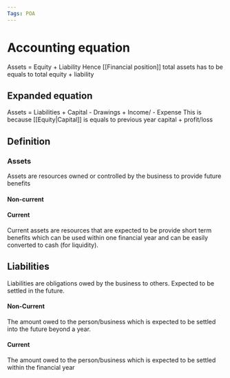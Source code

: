 ```yaml
---
Tags: POA
---
```

# Accounting equation
Assets = Equity + Liability
Hence [[Financial position]] total assets has to be equals to total equity + liability
## Expanded equation
Assets = Liabilities + Capital - Drawings + Income/ - Expense
This is because [[Equity|Capital]] is equals to previous year capital + profit/loss
## Definition
### Assets
Assets are resources owned or controlled by the business to provide future benefits
#### Non-current
#### Current
Current assets are resources that are expected to be provide short term benefits which can be used within one financial year and can be easily converted to cash (for liquidity).
## Liabilities
Liabilities are obligations owed by the business to others. Expected to be settled in the future.
#### Non-Current
The amount owed to the person/business which is expected to be settled into the future beyond a year.
#### Current
The amount owed to the person/business which is expected to be settled within the financial year
